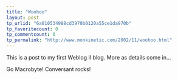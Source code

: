 ```yaml
---
title: "Woohoo"
layout: post
tp_urlid: "6a010534988cd3970b0120a55ce1da970b"
tp_favoritecount: 0
tp_commentcount: 0
tp_permalink: "http://www.monkinetic.com/2002/11/woohoo.html"
---
```

This is a post to my first Weblog II blog. More as details come in...

Go Macrobyte! Conversant rocks!
